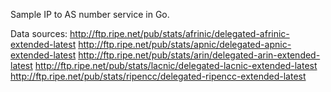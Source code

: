 Sample IP to AS number service in Go.

Data sources:
http://ftp.ripe.net/pub/stats/afrinic/delegated-afrinic-extended-latest
http://ftp.ripe.net/pub/stats/apnic/delegated-apnic-extended-latest
http://ftp.ripe.net/pub/stats/arin/delegated-arin-extended-latest
http://ftp.ripe.net/pub/stats/lacnic/delegated-lacnic-extended-latest
http://ftp.ripe.net/pub/stats/ripencc/delegated-ripencc-extended-latest

